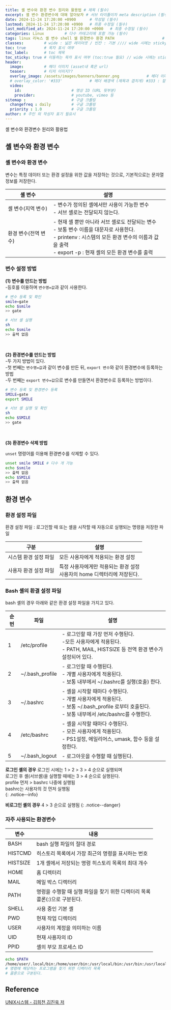 ```yaml
---
title: 셸 변수와 환경 변수 원리와 활용법 # 제목 (필수)
excerpt: 셸 변수 환경변수에 대해 알아보자 # 서브 타이틀이자 meta description (필수)
date: 2024-11-24 17:20:00 +0900      # 작성일 (필수)
lastmod: 2024-11-24 17:20:00 +0900   # 최종 수정일 (필수)
last_modified_at: 2024-11-24 17:20:00 +0900   # 최종 수정일 (필수)
categories: Linux         # 다수 카테고리에 포함 가능 (필수)
tags: linux 리눅스 셸 변수 shell 쉘 환경변수 환경 PATH                     # 태그 복수개 가능 (필수)
classes:         # wide : 넓은 레이아웃 / 빈칸 : 기본 //// wide 시에는 sticky toc 불가
toc: true        # 목차 표시 여부
toc_label:       # toc 제목
toc_sticky: true # 이동하는 목차 표시 여부 (toc:true 필요) // wide 시에는 sticky toc 불가
header: 
  image:         # 헤더 이미지 (asset내 혹은 url)
  teaser:        # 티저 이미지??
  overlay_image: /assets/images/banners/banner.png            # 헤더 이미지 (제목과 겹치게)
  # overlay_color: '#333'            # 헤더 배경색 (제목과 겹치게) #333 : 짙은 회색 (필수)
  video:
    id:                      # 영상 ID (URL 뒷부분)
    provider:                # youtube, vimeo 등
sitemap :                    # 구글 크롤링
  changefreq : daily         # 구글 크롤링
  priority : 1.0             # 구글 크롤링
author: # 주인 외 작성자 표기 필요시
---
```

<!--postNo: 20241124_010-->


셸 변수와 환경변수 원리와 활용법  

## 셸 변수와 환경 변수  

### 셸 변수와 환경 변수  

변수는 특정 데이터 또는 환경 설정을 위한 값을 저장하는 것으로, 기본적으로는 문자열 정보를 저장한다.  

|셸 변수|설명|
|---|---|
|셸 변수(지역 변수)|- 변수가 정의된 셸에서만 사용이 가능한 변수<br>- 서브 셸로는 전달되지 않는다.|
|환경 변수(전역 변수)|- 현재 셸 뿐만 아니라 서브 셸로도 전달되는 변수<br>- 보통 변수 이름을 대문자로 사용한다.<br>- printenv : 시스템의 모든 환경 변수의 이름과 값을 출력<br>- export -p : 현재 셸의 모든 환경 변수를 출력|

### 변수 설정 방법  

**(1) 변수를 만드는 방법**  
-등호를 이용하며 `변수명=값`과 같이 사용한다.  

```bash
# 변수 등록 및 확인
smile=gate
echo $smile
>> gate

# 서브 셸 실행  
sh
echo $smile
>> 출력 없음
```

<br>

**(2) 환경변수를 만드는 방법**  
-두 가지 방법이 있다.  
-첫 번째는 `변수명=값`과 같이 변수를 만든 뒤, `export 변수`와 같이 환경변수에 등록하는 방법  
-두 번째는 `export 변수=값`으로 변수를 만들면서 환경변수로 등록하는 방법이다.  

```bash
# 변수 등록 및 환경변수 등록
SMILE=gate
export SMILE

# 서브 셸 실행 및 확인
sh
echo $SMILE
>> gate
```

<br>

**(3) 환경변수 삭제 방법**  

`unset` 명령어를 이용해 환경변수를 삭제할 수 있다.  

```bash
unset smile SMILE # 다수 개 가능
echo $smile
>> 출력 없음
echo $SMILE
>> 출력 없음
```

## 환경 변수  

### 환경 설정 파일  

환경 설정 파일 : 로그인할 때 또는 셸을 시작할 때 자동으로 실행되는 명령을 저장한 파일  

|구분|설명|
|---|---|
|시스템 환경 설정 파일|모든 사용자에게 적용되는 환경 설정|
|사용자 환경 설정 파일|특정 사용자에게만 적용되는 환경 설정<br>사용자의 home 디렉터리에 저장된다.|

### Bash 셸의 환결 설정 파일

bash 셸의 경우 아래와 같은 환경 설정 파일을 가지고 있다.  

|순번|파일|설명|
|---|---|---|
|1|/etc/profile|- 로그인할 때 가장 먼저 수행된다.<br>-모든 사용자에게 적용된다.<br>- PATH, MAIL, HISTSIZE 등 전역 환경 변수가 설정되어 있다.|
|2|~/.bash_profile|- 로그인할 때 수행된다.<br>- 개별 사용자에게 적용된다.<br>- 보통 내부에서 ~/.bashrc를 실행(호출) 한다.|
|3|~/.bashrc|- 셸을 시작할 때마다 수행된다.<br>- 개별 사용자에게 적용된다.<br>- 보통 ~/.bash_profile 로부터 호출된다.<br>- 보통 내부에서 /etc/bashrc를 수행한다.|
|4|/etc/bashrc|- 셸을 시작할 때마다 수행된다.<br>- 모든 사용자에게 적용된다.<br>- PS1설정, 에일리어스, umask, 함수 등을 설정한다.|
|5|~/.bash_logout|- 로그아웃을 수행할 때 실행된다.|

**로그인 셸의 경우**
로그인 시에는 1 > 2 > 3 > 4 순으로 실행되며  
로그인 후 셸(서브셸)을 실행할 때에는 3 > 4 순으로 실행된다.  
profile 먼저 > bashrc 나중에 실행됨  
bashrc는 사용자의 것 먼저 실행됨  
{: .notice--info}

**비로그인 셸의 경우**
4 > 3 순으로 실행됨
{: .notice--danger}

### 자주 사용되는 환경변수  

|변수|내용|
|---|---|
|BASH|bash 실행 파일의 절대 경로|
|HISTCMD|히스토리 목록에서 가장 최근의 명령을 표시하는 번호|
|HISTSIZE|1개 셸에서 저장되는 명령 히스토리 목록의 최대 개수|
|HOME|홈 디렉터리|
|MAIL|메일 박스 디렉터리|
|PATH|명령을 수행할 때 실행 파일을 찾기 위한 디렉터리 목록<br>콜론(:)으로 구분된다.|
|SHELL|사용 중인 기본 셸|
|PWD|현재 작업 디렉터리|
|USER|사용자의 계정을 의미하는 이름|
|UID|현재 사용자의 ID|
|PPID|셸의 부모 프로세스 ID|

```bash
echo $PATH
/home/user/.local/bin:/home/user/bin:/usr/local/bin:/usr/bin:/usr/local/sbin:/usr/sbin
# 명령에 해당하는 프로그램을 찾기 위한 디렉터리 목록
# 콜론으로 구분된다.
```

## Reference  

[UNIX시스템 - 김희천,김진욱 저 ](https://search.shopping.naver.com/book/catalog/41474371650)  
